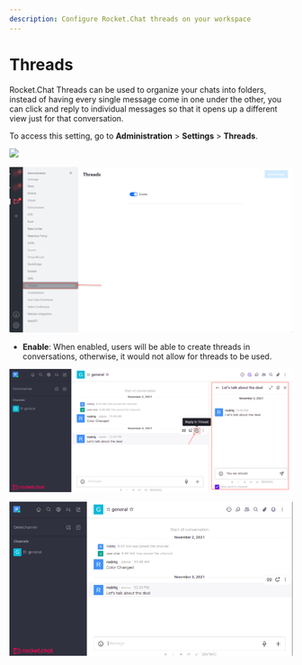 ```yaml
---
description: Configure Rocket.Chat threads on your workspace
---
```


# Threads

Rocket.Chat Threads can be used to organize your chats into folders, instead of having every single message come in one under the other, you can click and reply to individual messages so that it opens up a different view just for that conversation.

To access this setting, go to **Administration** > **Settings** > **Threads**.

![](<../../../.gitbook/assets/administration >)

![](<../../../.gitbook/assets/image (647) (1) (1) (1).png>)

* **Enable**: When enabled, users will be able to create threads in conversations, otherwise, it would not allow for threads to be used.

![Threads Enabled](<../../../.gitbook/assets/image (641) (1) (1) (1) (1) (1) (1) (1) (1) (1).png>)

![Threads Disabled](<../../../.gitbook/assets/image (643) (1) (1) (1) (1) (1) (1).png>)
